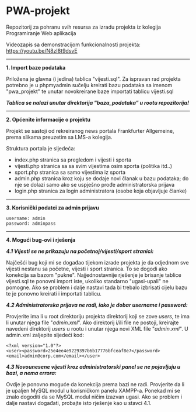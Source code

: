 # PWA-projekt
Repozitorij za pohranu svih resursa za izradu projekta iz kolegija Programiranje Web aplikacija

Videozapis sa demonstracijom funkcionalnosti projekta: https://youtu.be/N8zI8t9dsvE

-----------------------------------------------------------------------------------------------
**1. Import baze podataka**

Priložena je glavna (i jedina) tablica "vijesti.sql". Za ispravan rad projekta potrebno je
u phpmyadmin sučelju kreirati bazu podataka sa imenom "pwa_projekt" te unutar novokreirane baze
importati tablicu vijesti.sql

**_Tablica se nalazi unutar direktorija "baza_podataka" u rootu repozitorija!_**

-----------------------------------------------------------------------------------------------
**2. Općenite informacije o projektu**

Projekt se sastoji od rekreiranog news portala Frankfurter Allgemeine, prema slikama preuzetim
sa LMS-a kolegija.

Struktura portala je sljedeća:

- index.php stranica sa pregledom i vijesti i sporta
- vijesti.php stranica sa sa svim vijestima osim sporta (politika itd..)
- sport.php stranica sa samo vijestima iz sporta
- admin.php stranica kroz koju se dodaje novi članak u bazu podataka; do nje se dolazi samo ako 
  se uspješno prođe administratorska prijava
- login.php stranica za login administratora (osobe koja objavljuje članke)

-----------------------------------------------------------------------------------------------
**3. Korisnički podatci za admin prijavu**

```
username: admin
password: adminpass
```
-----------------------------------------------------------------------------------------------
**4. Mogući bug-ovi i rješenja**

**_4.1 Vijesti se ne prikazuju na početnoj/vijesti/sport stranici:_**

Najčešći bug koji mi se događao tijekom izrade projekta je da odjednom sve vijesti nestanu sa
početne, vijesti i sport stranica. To se dogodi ako konekcija sa bazom "pukne". Najjednostavnije
rješenje je brisanje tablice vijesti.sql te ponovni import iste, ukoliko standarno "ugasi-upali"
ne pomogne. Ako se problem i dalje nastavi tada bi trebalo izbrisati cijelu bazu te je ponovno
kreirati i importati tablicu.

**_4.2 Administratorska prijava ne radi, iako je dobar username i password:_**

Provjerite ima li u root direktoriju projekta direktorij koji se zove _users_, te ima li unutar
njega file "_admin.xml_". Ako direktorij i/ili file ne postoji, kreirajte navedeni direktorij 
_users_ u rootu i unutar njega novi XML file "_admin.xml_". U admin.xml zaljepite sljedeći kod:

```
<?xml version="1.0"?>
<user><password>25e4ee4e9229397b6b17776bfceaf8e7</password><email>admin@corp.com</email></user>
```

**_4.3 Novounesene vijesti kroz administratorski panel se ne pojavljuju u bazi, a nema errora:_**

Ovdje je ponovno moguće da konekcija prema bazi ne radi. Provjerite da li je upaljen MySQL modul
u korisničkom panelu XAMPP-a. Ponekad mi se znalo dogoditi da se MySQL modul ničim izazvan ugasi.
Ako se problem i dalje nastavi događati, probajte isto rješenje kao u stavci 4.1.


